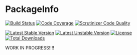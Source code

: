 # PackageInfo

[![Build Status](https://travis-ci.org/ThaDafinser/PackageInfo.svg)](https://travis-ci.org/ThaDafinser/PackageInfo)
[![Code Coverage](https://scrutinizer-ci.com/g/ThaDafinser/PackageInfo/badges/coverage.png?b=master)](https://scrutinizer-ci.com/g/ThaDafinser/PackageInfo/?branch=master)
[![Scrutinizer Code Quality](https://scrutinizer-ci.com/g/ThaDafinser/PackageInfo/badges/quality-score.png?b=master)](https://scrutinizer-ci.com/g/ThaDafinser/PackageInfo/?branch=master)

[![Latest Stable Version](https://poser.pugx.org/thadafinser/package-info/v/stable)](https://packagist.org/packages/thadafinser/package-info)
[![Latest Unstable Version](https://poser.pugx.org/thadafinser/package-info/v/unstable)](https://packagist.org/packages/thadafinser/package-info) 
[![License](https://poser.pugx.org/thadafinser/package-info/license)](https://packagist.org/packages/thadafinser/package-info)
[![Total Downloads](https://poser.pugx.org/thadafinser/package-info/downloads)](https://packagist.org/packages/thadafinser/package-info) 

WORK IN PROGRESS!!!!
